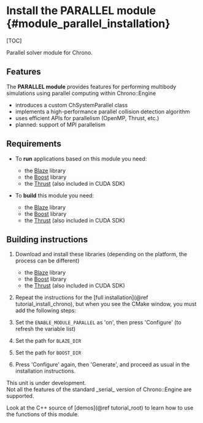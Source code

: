 Install the PARALLEL module {#module_parallel_installation}
==========================

[TOC]

Parallel solver module for Chrono.


## Features

The **PARALLEL module** provides features for performing multibody simulations
using parallel computing within Chrono::Engine

- introduces a custom ChSystemParallel class
- implements a high-performance parallel collision detection algorithm
- uses efficient APIs for parallelism (OpenMP, Thrust, etc.)
- planned: support of MPI parallelism


## Requirements

- To **run** applications based on this module you need:
    - the [Blaze](https://code.google.com/p/blaze-lib/) library
    - the [Boost](http://www.boost.org) library
    - the [Thrust](https://github.com/thrust/thrust) (also included in CUDA SDK)

- To **build** this module you need:
    - the [Blaze](https://code.google.com/p/blaze-lib/) library
    - the [Boost](http://www.boost.org) library
    - the [Thrust](https://github.com/thrust/thrust) (also included in CUDA SDK)


## Building instructions
  
1. Download and install these libraries (depending on the platform, the process can be different)
    - the [Blaze](https://code.google.com/p/blaze-lib/) library
    - the [Boost](http://www.boost.org) library
    - the [Thrust](https://github.com/thrust/thrust) (also included in CUDA SDK)

2. Repeat the instructions for the [full installation](@ref tutorial_install_chrono), but when you see 
   the CMake window, you must add the following steps:
   
3. Set the `ENABLE_MODULE_PARALLEL` as 'on', then press 'Configure' (to refresh the variable list) 
 
4. Set the path for `BLAZE_DIR`

5. Set the path for `BOOST_DIR`
	 
5. Press 'Configure' again, then 'Generate', and proceed as usual in the installation instructions.

<div class="ce-info">
This unit is under development. 
</div>

<div class="ce-warning">
Not all the features of the standard _serial_ version of Chrono::Engine are supported.
</div>

Look at the C++ source of [demos](@ref tutorial_root) to learn how to use the functions of this module.
